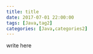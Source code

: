 ```yaml
---
title: title
date: 2017-07-01 22:00:00
tags: [Java,tag2]
categories: [Java,categories2]
---
```


write here
